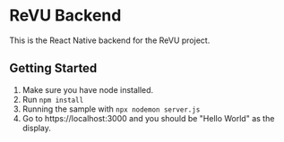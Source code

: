 # ReVU Backend
This is the React Native backend for the ReVU project.

## Getting Started
1. Make sure you have node installed.
2. Run `npm install`
4. Running the sample with `npx nodemon server.js`
5. Go to https://localhost:3000 and you should be "Hello World" as the display.
